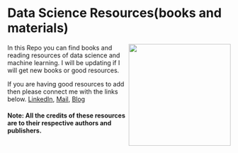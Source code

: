 # Data Science Resources(books and materials)
<img align='right' src="https://media.giphy.com/media/WobVK7gnL71aUalC8Q/giphy.gif" width="230">

In this Repo you can find books and reading resources of data science and machine learning.
I will be updating if I will get new books or good resources.

If you are having good resources to add then please connect me with the links below.
<a href= "https://www.linkedin.com/in/bhanu-teja-231767166/">LinkedIn</a>, <a href="bhanuroyal45@gmail.com">Mail</a>, <a href= "https://bhanubokkasam.blogspot.com/">Blog</a>

#### Note: All the credits of these resources are to their respective authors and publishers.


